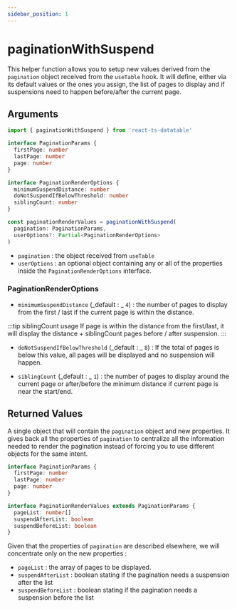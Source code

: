 ```yaml
---
sidebar_position: 1
---
```


# paginationWithSuspend

This helper function allows you to setup new values derived from the `pagination` object received from the `useTable` hook. It will define, either via its default values or the ones you assign, the list of pages to display and if suspensions need to happen before/after the current page.

## Arguments

```typescript
import { paginationWithSuspend } from 'react-ts-datatable'

interface PaginationParams {
  firstPage: number
  lastPage: number
  page: number
}

interface PaginationRenderOptions {
  minimumSuspendDistance: number
  doNotSuspendIfBelowThreshold: number
  siblingCount: number
}

const paginationRenderValues = paginationWithSuspend(
  pagination: PaginationParams,
  userOptions?: Partial<PaginationRenderOptions>
)
```

- `pagination` : the object received from `useTable`
- `userOptions` : an optional object containing any or all of the properties inside the `PaginationRenderOptions` interface.

### PaginationRenderOptions

- `minimumSuspendDistance` (_default : _ `4`) : the number of pages to display from the first / last if the current page is within the distance.

:::tip siblingCount usage
If page is within the distance from the first/last, it will display the distance + siblingCount pages before / after suspension.
:::

- `doNotSuspendIfBelowThreshold` (_default : _ `8`) : If the total of pages is below this value, all pages will be displayed and no suspension will happen.

- `siblingCount` (_default : _ `1`) : the number of pages to display around the current page or after/before the minimum distance if current page is near the start/end.

## Returned Values

A single object that will contain the `pagination` object and new properties. It gives back all the properties of `pagination` to centralize all the information needed to render the pagination instead of forcing you to use different objects for the same intent.

```typescript
interface PaginationParams {
  firstPage: number
  lastPage: number
  page: number
}

interface PaginationRenderValues extends PaginationParams {
  pageList: number[]
  suspendAfterList: boolean
  suspendBeforeList: boolean
}
```

Given that the properties of `pagination` are described elsewhere, we will concentrate only on the new properties :

- `pageList` : the array of pages to be displayed.
- `suspendAfterList` : boolean stating if the pagination needs a suspension after the list
- `suspendBeforeList` : boolean stating if the pagination needs a suspension before the list
